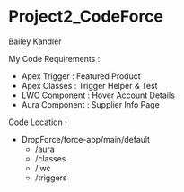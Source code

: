 # Project2_CodeForce

Bailey Kandler 

My Code Requirements : 

- Apex Trigger : Featured Product
- Apex Classes : Trigger Helper & Test
- LWC Component : Hover Account Details
- Aura Component : Supplier Info Page

Code Location : 

- DropForce/force-app/main/default
   - /aura
   - /classes
   - /lwc
   - /triggers
